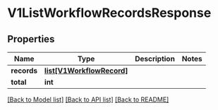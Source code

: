 # V1ListWorkflowRecordsResponse

## Properties
Name | Type | Description | Notes
------------ | ------------- | ------------- | -------------
**records** | [**list[V1WorkflowRecord]**](V1WorkflowRecord.md) |  | 
**total** | **int** |  | 

[[Back to Model list]](../vela-client/README.md#documentation-for-models) [[Back to API list]](../vela-client/README.md#documentation-for-api-endpoints) [[Back to README]](../vela-client/README.md)

